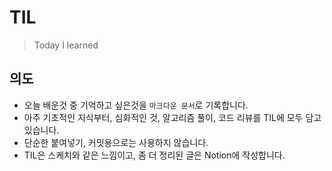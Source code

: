 # TIL
> Today I learned
## 의도
- 오늘 배운것 중 기억하고 싶은것을 `마크다운 문서`로 기록합니다.
- 아주 기초적인 지식부터, 심화적인 것, 알고리즘 풀이, 코드 리뷰를 TIL에 모두 담고 있습니다.
- 단순한 붙여넣기, 커밋용으로는 사용하지 않습니다.
- TIL은 스케치와 같은 느낌이고, 좀 더 정리된 글은 Notion에 작성합니다.

